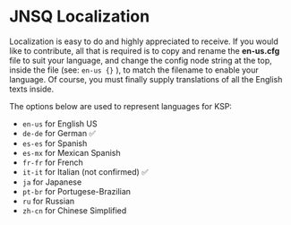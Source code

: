# JNSQ Localization
Localization is easy to do and highly appreciated to receive. If you would like to contribute, all that is required is to copy and rename the **en-us.cfg** file to suit your language, and change the config node string at the top, inside the file (see: `en-us {}` ), to match the filename to enable your language. Of course, you must finally supply translations of all the English texts inside.

The options below are used to represent languages for KSP: 

* `en-us` for English US
* `de-de` for German :white_check_mark:
* `es-es` for Spanish
* `es-mx` for Mexican Spanish
* `fr-fr` for French
* `it-it` for Italian (not confirmed) :white_check_mark:
* `ja` for Japanese
* `pt-br` for Portugese-Brazilian
* `ru` for Russian
* `zh-cn` for Chinese Simplified

